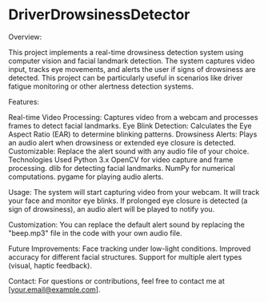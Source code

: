 # DriverDrowsinessDetector
Overview:

This project implements a real-time drowsiness detection system using computer vision and facial landmark detection. The system captures video input, tracks eye movements, and alerts the user if signs of drowsiness are detected. This project can be particularly useful in scenarios like driver fatigue monitoring or other alertness detection systems.

Features:

Real-time Video Processing: Captures video from a webcam and processes frames to detect facial landmarks.
Eye Blink Detection: Calculates the Eye Aspect Ratio (EAR) to determine blinking patterns.
Drowsiness Alerts: Plays an audio alert when drowsiness or extended eye closure is detected.
Customizable: Replace the alert sound with any audio file of your choice.
Technologies Used
Python 3.x
OpenCV for video capture and frame processing.
dlib for detecting facial landmarks.
NumPy for numerical computations.
pygame for playing audio alerts.

Usage:
The system will start capturing video from your webcam.
It will track your face and monitor eye blinks.
If prolonged eye closure is detected (a sign of drowsiness), an audio alert will be played to notify you.

Customization:
You can replace the default alert sound by replacing the "beep.mp3" file in the code with your own audio file.

Future Improvements:
Face tracking under low-light conditions.
Improved accuracy for different facial structures.
Support for multiple alert types (visual, haptic feedback).

Contact:
For questions or contributions, feel free to contact me at [your.email@example.com].
